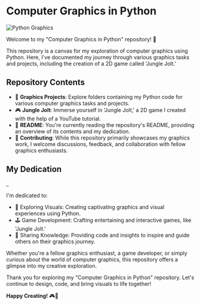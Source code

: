 # Computer Graphics in Python

![Python Graphics](https://media.istockphoto.com/id/1321507529/vector/snake-python-mascot-vector-logo-design.jpg?s=1024x1024&w=is&k=20&c=F2891D7BFNR0527oYpqNCljbD_J47NvjjT4sPnl51b8=)

Welcome to my "Computer Graphics in Python" repository! 🚀

This repository is a canvas for my exploration of computer graphics using Python. Here, I've documented my journey through various graphics tasks and projects, including the creation of a 2D game called 'Jungle Jolt.'

## Repository Contents

- 📁 **Graphics Projects**: Explore folders containing my Python code for various computer graphics tasks and projects.
- 🎮 **Jungle Jolt**: Immerse yourself in 'Jungle Jolt,' a 2D game I created with the help of a YouTube tutorial.
- 📄 **README**: You're currently reading the repository's README, providing an overview of its contents and my dedication.
- 🤝 **Contributing**: While this repository primarily showcases my graphics work, I welcome discussions, feedback, and collaboration with fellow graphics enthusiasts.

## My Dedication

_

I'm dedicated to:

- 🎨 Exploring Visuals: Creating captivating graphics and visual experiences using Python.
- 🕹️ Game Development: Crafting entertaining and interactive games, like 'Jungle Jolt.'
- 📣 Sharing Knowledge: Providing code and insights to inspire and guide others on their graphics journey.

Whether you're a fellow graphics enthusiast, a game developer, or simply curious about the world of computer graphics, this repository offers a glimpse into my creative exploration.

Thank you for exploring my "Computer Graphics in Python" repository. Let's continue to design, code, and bring visuals to life together!

**Happy Creating!** 🎮🎨
